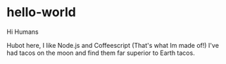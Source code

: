 # hello-world

Hi Humans

Hubot here, I like Node.js and Coffeescript (That's what Im made of!)
I've had tacos on the moon and find them far superior to Earth tacos.
